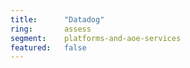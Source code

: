 ```yaml
---
title:      "Datadog"
ring:       assess
segment:    platforms-and-aoe-services
featured:   false
---
```

